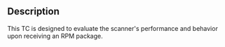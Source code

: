 ## Description
This TC is designed to evaluate the scanner's performance and behavior upon receiving an RPM package.